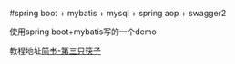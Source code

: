 #spring boot + mybatis + mysql + spring aop + swagger2

使用spring boot+mybatis写的一个demo

教程地址[简书-第三只筷子](http://www.jianshu.com/p/d55822dff8f1)

